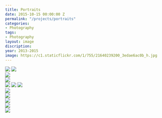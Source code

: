```yaml
---
title: Portraits
date: 2015-10-15 00:00:00 Z
permalink: "/projects/portraits"
categories:
- Photography
tags:
- Photography
layout: image
discription: 
year: 2013-2015
image: https://c1.staticflickr.com/1/755/21640239200_3edae6ac0b_h.jpg
---
```


<img src="https://c1.staticflickr.com/1/755/21640239200_3edae6ac0b_h.jpg">
<img src="https://c2.staticflickr.com/6/5791/21816267572_7ed4bb945d_h.jpg">

<div class="images-left"><img src="https://c1.staticflickr.com/1/710/21822918635_999425d2d2_h.jpg"></div>
<div class="images-right"><img src="https://c2.staticflickr.com/6/5799/21822921815_dcbf4534ee_h.jpg"> </div>

<img src="https://c2.staticflickr.com/6/5628/21680547439_dffe294b16_h.jpg">
<img src="https://c1.staticflickr.com/1/580/21199991464_919d3ee50d_h.jpg">
<img src="https://c1.staticflickr.com/1/606/21796782776_85f7837940_h.jpg">

<div class="images-left"><img src="https://c1.staticflickr.com/1/575/21246427953_5bb6ecc58b_b.jpg"></div>
<div class="images-right"><img src="https://c2.staticflickr.com/6/5798/21679381400_ca07b8bd53_b.jpg"> </div>

<img src="https://c1.staticflickr.com/5/4051/4263778946_0abd621dfd_b.jpg">

<div class="images-left"><img src="https://c1.staticflickr.com/1/629/31016325314_beb444aa36_k.jpg"></div>
<div class="images-right"><img src="https://c1.staticflickr.com/1/333/31047180723_f506aec769_k.jpg"> </div>
